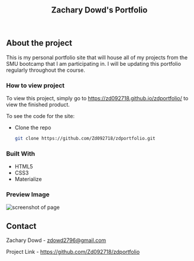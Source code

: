 <br>
<p align="center">
   <h2 align="center">Zachary Dowd's Portfolio</h2>
</p>
<br>

## About the project

This is my personal portfolio site that will house all of my projects from the SMU bootcamp that I am participating in. I will be updating this portfolio regularly throughout the course.

### How to view project

To view this project, simply go to https://zd092718.github.io/zdportfolio/ to view the finished product.

To see the code for the site:

- Clone the repo

  ```sh
  git clone https://github.com/Zd092718/zdportfolio.git
  ```

### Built With

- HTML5
- CSS3
- Materialize

### Preview Image

![screenshot of page](./assets/portfolioscreenshot.png)

## Contact

Zachary Dowd - zdowd2796@gmail.com

Project Link - https://github.com/Zd092718/zdportfolio
